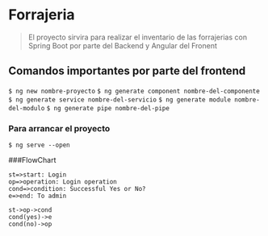# Forrajeria
> El proyecto sirvira para realizar el inventario de las forrajerias con Spring Boot por parte del Backend y Angular del Fronent

## Comandos importantes por parte del frontend
`$ ng new nombre-proyecto`
`$ ng generate component nombre-del-componente`
`$ ng generate service nombre-del-servicio`
`$ ng generate module nombre-del-modulo`
`$ ng generate pipe nombre-del-pipe`
### Para arrancar el proyecto
`$ ng serve --open`



###FlowChart

```flow
st=>start: Login
op=>operation: Login operation
cond=>condition: Successful Yes or No?
e=>end: To admin

st->op->cond
cond(yes)->e
cond(no)->op
```
